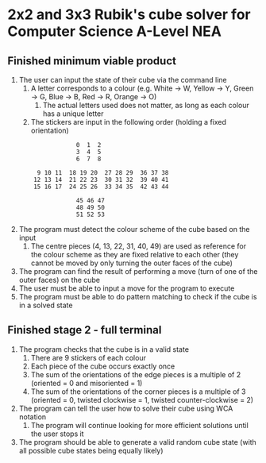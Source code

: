 # 2x2 and 3x3 Rubik's cube solver for Computer Science A-Level NEA

## Finished minimum viable product
1. The user can input the state of their cube via the command line
	1. A letter corresponds to a colour (e.g. White -> W, Yellow -> Y, Green -> G, Blue -> B, Red -> R, Orange -> O)
		1. The actual letters used does not matter, as long as each colour has a unique letter
	1. The stickers are input in the following order (holding a fixed orientation)
	```
				    0  1  2
				    3  4  5
				    6  7  8

		 9 10 11  18 19 20  27 28 29  36 37 38
		12 13 14  21 22 23  30 31 32  39 40 41
		15 16 17  24 25 26  33 34 35  42 43 44

				    45 46 47
				    48 49 50
				    51 52 53
	```		
1. The program must detect the colour scheme of the cube based on the input
	1. The centre pieces (4, 13, 22, 31, 40, 49) are used as reference for the colour scheme as they are fixed relative to each other (they cannot be moved by only turning the outer faces of the cube)
1. The program can find the result of performing a move (turn of one of the outer faces) on the cube
1. The user must be able to input a move for the program to execute
1. The program must be able to do pattern matching to check if the cube is in a solved state

## Finished stage 2 - full terminal
1. The program checks that the cube is in a valid state
	1. There are 9 stickers of each colour
	1. Each piece of the cube occurs exactly once
	1. The sum of the orientations of the edge pieces is a multiple of 2 (oriented = 0 and misoriented = 1)
	1. The sum of the orientations of the corner pieces is a multiple of 3 (oriented = 0, twisted clockwise = 1, twisted counter-clockwise = 2)
1. The program can tell the user how to solve their cube using WCA notation
    1. The program will continue looking for more efficient solutions until the user stops it
1. The program should be able to generate a valid random cube state (with all possible cube states being equally likely)